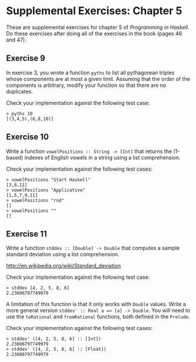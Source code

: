 Supplemental Exercises: Chapter 5
=================================

These are supplemental exercises for chapter 5 of _Programming in Haskell_.
Do these exercises after doing all of the exercises in the book (pages 46 and
47).

Exercise 9
----------

In exercise 3, you wrote a function `pyths` to list all pythagorean triples
whose components are at most a given limit.  Assuming that the order of the
components is arbitrary, modify your function so that there are no duplicates.

Check your implementation against the following test case:

    > pyths 10
    [(3,4,5),(6,8,10)]

Exercise 10
-----------

Write a function `vowelPositions :: String -> [Int]` that returns the
(1-based) indexes of English vowels in a string using a list comprehension.

Check your implementation against the following test cases:

    > vowelPositions "Start Haskell"
    [3,8,11]
    > vowelPositions "Applicative"
    [1,5,7,9,11]
    > vowelPositions "rnd"
    []
    > vowelPositions ""
    []

Exercise 11
-----------

Write a function `stddev :: [Double] -> Double` that computes a sample
standard deviation using a list comprehension.

http://en.wikipedia.org/wiki/Standard_deviation

Check your implementation against the following test case:

    > stddev [4, 2, 5, 8, 6]
    2.23606797749979

A limitation of this function is that it only works with `Double` values.
Write a more general version `stddev' :: Real a => [a] -> Double`.  You will
need to use the `toRational` and `fromRational` functions, both defined in the
`Prelude`.

Check your implementation against the following test cases:

    > stddev' ([4, 2, 5, 8, 6] :: [Int])
    2.23606797749979
    > stddev' ([4, 2, 5, 8, 6] :: [Float])
    2.23606797749979
